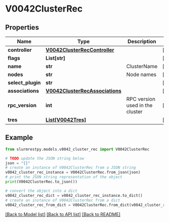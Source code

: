 # V0042ClusterRec


## Properties

Name | Type | Description | Notes
------------ | ------------- | ------------- | -------------
**controller** | [**V0042ClusterRecController**](V0042ClusterRecController.md) |  | [optional]
**flags** | **List[str]** |  | [optional]
**name** | **str** | ClusterName | [optional]
**nodes** | **str** | Node names | [optional]
**select_plugin** | **str** |  | [optional]
**associations** | [**V0042ClusterRecAssociations**](V0042ClusterRecAssociations.md) |  | [optional]
**rpc_version** | **int** | RPC version used in the cluster | [optional]
**tres** | [**List[V0042Tres]**](V0042Tres.md) |  | [optional]

## Example

```python
from slurmrestpy.models.v0042_cluster_rec import V0042ClusterRec

# TODO update the JSON string below
json = "{}"
# create an instance of V0042ClusterRec from a JSON string
v0042_cluster_rec_instance = V0042ClusterRec.from_json(json)
# print the JSON string representation of the object
print(V0042ClusterRec.to_json())

# convert the object into a dict
v0042_cluster_rec_dict = v0042_cluster_rec_instance.to_dict()
# create an instance of V0042ClusterRec from a dict
v0042_cluster_rec_from_dict = V0042ClusterRec.from_dict(v0042_cluster_rec_dict)
```
[[Back to Model list]](../README.md#documentation-for-models) [[Back to API list]](../README.md#documentation-for-api-endpoints) [[Back to README]](../README.md)



